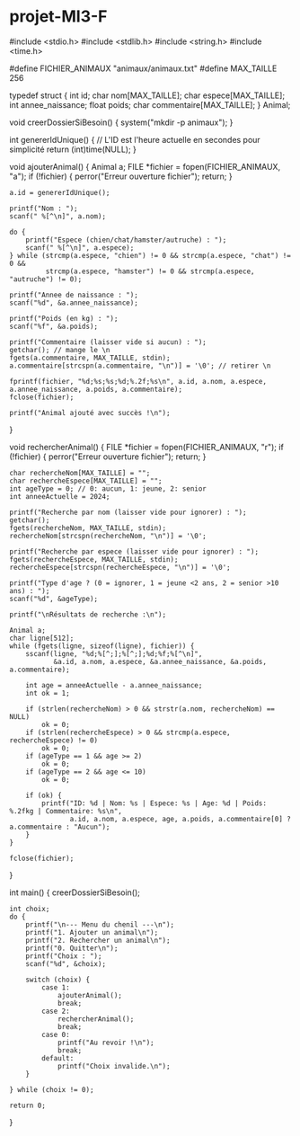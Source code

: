 # projet-MI3-F
#include <stdio.h>
#include <stdlib.h>
#include <string.h>
#include <time.h>

#define FICHIER_ANIMAUX "animaux/animaux.txt"
#define MAX_TAILLE 256

typedef struct {
    int id;
    char nom[MAX_TAILLE];
    char espece[MAX_TAILLE];
    int annee_naissance;
    float poids;
    char commentaire[MAX_TAILLE];
} Animal;

void creerDossierSiBesoin() {
    system("mkdir -p animaux");
}

int genererIdUnique() {
    // L'ID est l'heure actuelle en secondes pour simplicité
    return (int)time(NULL);
}

void ajouterAnimal() {
    Animal a;
    FILE *fichier = fopen(FICHIER_ANIMAUX, "a");
    if (!fichier) {
        perror("Erreur ouverture fichier");
        return;
    }

    a.id = genererIdUnique();

    printf("Nom : ");
    scanf(" %[^\n]", a.nom);

    do {
        printf("Espece (chien/chat/hamster/autruche) : ");
        scanf(" %[^\n]", a.espece);
    } while (strcmp(a.espece, "chien") != 0 && strcmp(a.espece, "chat") != 0 &&
             strcmp(a.espece, "hamster") != 0 && strcmp(a.espece, "autruche") != 0);

    printf("Annee de naissance : ");
    scanf("%d", &a.annee_naissance);

    printf("Poids (en kg) : ");
    scanf("%f", &a.poids);

    printf("Commentaire (laisser vide si aucun) : ");
    getchar(); // mange le \n
    fgets(a.commentaire, MAX_TAILLE, stdin);
    a.commentaire[strcspn(a.commentaire, "\n")] = '\0'; // retirer \n

    fprintf(fichier, "%d;%s;%s;%d;%.2f;%s\n", a.id, a.nom, a.espece, a.annee_naissance, a.poids, a.commentaire);
    fclose(fichier);

    printf("Animal ajouté avec succès !\n");
}

void rechercherAnimal() {
    FILE *fichier = fopen(FICHIER_ANIMAUX, "r");
    if (!fichier) {
        perror("Erreur ouverture fichier");
        return;
    }

    char rechercheNom[MAX_TAILLE] = "";
    char rechercheEspece[MAX_TAILLE] = "";
    int ageType = 0; // 0: aucun, 1: jeune, 2: senior
    int anneeActuelle = 2024;

    printf("Recherche par nom (laisser vide pour ignorer) : ");
    getchar();
    fgets(rechercheNom, MAX_TAILLE, stdin);
    rechercheNom[strcspn(rechercheNom, "\n")] = '\0';

    printf("Recherche par espece (laisser vide pour ignorer) : ");
    fgets(rechercheEspece, MAX_TAILLE, stdin);
    rechercheEspece[strcspn(rechercheEspece, "\n")] = '\0';

    printf("Type d'age ? (0 = ignorer, 1 = jeune <2 ans, 2 = senior >10 ans) : ");
    scanf("%d", &ageType);

    printf("\nRésultats de recherche :\n");

    Animal a;
    char ligne[512];
    while (fgets(ligne, sizeof(ligne), fichier)) {
        sscanf(ligne, "%d;%[^;];%[^;];%d;%f;%[^\n]",
               &a.id, a.nom, a.espece, &a.annee_naissance, &a.poids, a.commentaire);

        int age = anneeActuelle - a.annee_naissance;
        int ok = 1;

        if (strlen(rechercheNom) > 0 && strstr(a.nom, rechercheNom) == NULL)
            ok = 0;
        if (strlen(rechercheEspece) > 0 && strcmp(a.espece, rechercheEspece) != 0)
            ok = 0;
        if (ageType == 1 && age >= 2)
            ok = 0;
        if (ageType == 2 && age <= 10)
            ok = 0;

        if (ok) {
            printf("ID: %d | Nom: %s | Espece: %s | Age: %d | Poids: %.2fkg | Commentaire: %s\n",
                   a.id, a.nom, a.espece, age, a.poids, a.commentaire[0] ? a.commentaire : "Aucun");
        }
    }

    fclose(fichier);
}

int main() {
    creerDossierSiBesoin();

    int choix;
    do {
        printf("\n--- Menu du chenil ---\n");
        printf("1. Ajouter un animal\n");
        printf("2. Rechercher un animal\n");
        printf("0. Quitter\n");
        printf("Choix : ");
        scanf("%d", &choix);

        switch (choix) {
            case 1:
                ajouterAnimal();
                break;
            case 2:
                rechercherAnimal();
                break;
            case 0:
                printf("Au revoir !\n");
                break;
            default:
                printf("Choix invalide.\n");
        }

    } while (choix != 0);

    return 0;
}
